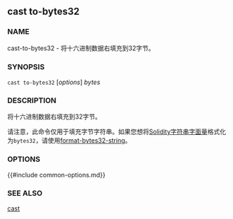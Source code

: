## cast to-bytes32

### NAME

cast-to-bytes32 - 将十六进制数据右填充到32字节。

### SYNOPSIS

``cast to-bytes32`` [*options*] *bytes*

### DESCRIPTION

将十六进制数据右填充到32字节。

请注意，此命令仅用于填充字节字符串。如果您想将[Solidity字符串字面量](https://docs.soliditylang.org/en/v0.8.16/types.html#string-literals-and-types)格式化为`bytes32`，请使用[format-bytes32-string](./cast-format-bytes32-string.md)。

### OPTIONS

{{#include common-options.md}}

### SEE ALSO

[cast](./cast.md)